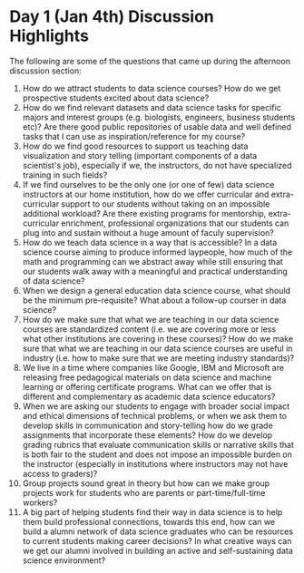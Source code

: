 # Day 1 (Jan 4th) Discussion Highlights

The following are some of the questions that came up during the afternoon discussion section:

1. How do we attract students to data science courses? How do we get prospective students excited about data science?
2. How do we find relevant datasets and data science tasks for specific majors and interest groups (e.g. biologists, engineers, business students etc)? Are there good public repositories of usable data and well defined tasks that I can use as inspiration/reference for my course?
3. How do we find good resources to support us teaching data visualization and story telling (important components of a data scientist's job), especially if we, the instructors, do not have specialized training in such fields?
4. If we find ourselves to be the only one (or one of few) data science instructors at our home institution, how do we offer curricular and extra-curricular support to our students without taking on an impossible additional workload? Are there existing programs for mentorship, extra-curricular enrichment, professional organizations that our students can plug into and sustain without a huge amount of faculy supervision?
5. How do we teach data science in a way that is accessible? In a data science course aiming to produce informed laypeople, how much of the math and programming can we abstract away while still ensuring that our students walk away with a meaningful and practical understanding of data science? 
6. When we design a general education data science course, what should be the minimum pre-requisite? What about a follow-up courser in data science?
7. How do we make sure that what we are teaching in our data science courses are standardized content (i.e. we are covering more or less what other institutions are covering in these courses)? How do we make sure that what we are teaching in our data science courses are useful in industry (i.e. how to make sure that we are meeting industry standards)?
8. We live in a time where companies like Google, IBM and Microsoft are releasing free pedagogical materials on data science and machine learning or offering certificate programs. What can we offer that is different and complementary as academic data science educators? 
9. When we are asking our students to engage with broader social impact and ethical dimensions of technical problems, or when we ask them to develop skills in communication and story-telling how do we grade assignments that incorporate these elements? How do we develop grading rubrics that evaluate communication skills or narrative skills that is both fair to the student and does not impose an impossible burden on the instructor (especially in institutions where instructors may not have access to graders)?
10. Group projects sound great in theory but how can we make group projects work for students who are parents or part-time/full-time workers?
11. A big part of helping students find their way in data science is to help them build professional connections, towards this end, how can we build a alumni network of data science graduates who can be resources to current students making career decisions? In what creative ways can we get our alumni involved in building an active and self-sustaining data science environment?

